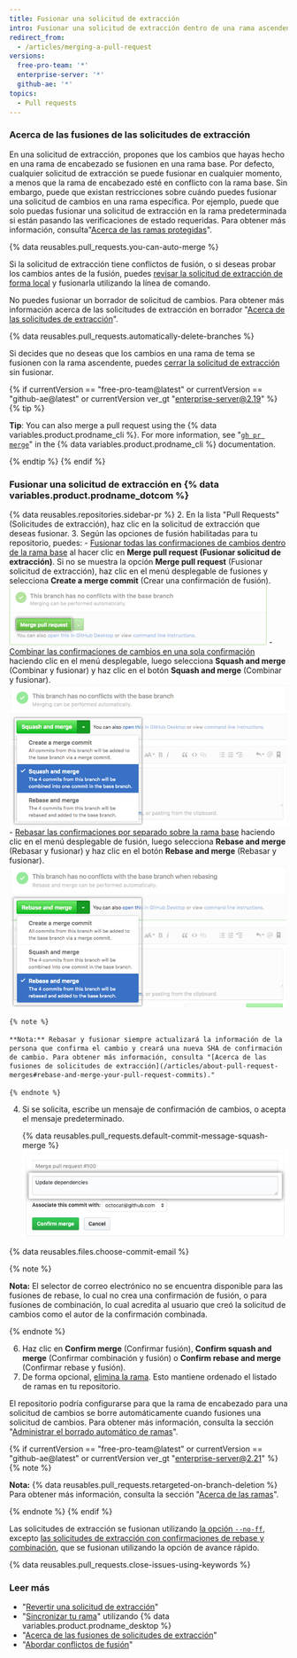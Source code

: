 ```yaml
---
title: Fusionar una solicitud de extracción
intro: Fusionar una solicitud de extracción dentro de una rama ascendente cuando el trabajo está completo. Cualquier persona con acceso de escritura al repositorio puede completar la fusión.
redirect_from:
  - /articles/merging-a-pull-request
versions:
  free-pro-team: '*'
  enterprise-server: '*'
  github-ae: '*'
topics:
  - Pull requests
---
```


### Acerca de las fusiones de las solicitudes de extracción

En una solicitud de extracción, propones que los cambios que hayas hecho en una rama de encabezado se fusionen en una rama base. Por defecto, cualquier solicitud de extracción se puede fusionar en cualquier momento, a menos que la rama de encabezado esté en conflicto con la rama base. Sin embargo, puede que existan restricciones sobre cuándo puedes fusionar una solicitud de cambios en una rama específica. Por ejemplo, puede que solo puedas fusionar una solicitud de extracción en la rama predeterminada si están pasando las verificaciones de estado requeridas. Para obtener más información, consulta"[Acerca de las ramas protegidas](/github/administering-a-repository/about-protected-branches)".

{% data reusables.pull_requests.you-can-auto-merge %}

Si la solicitud de extracción tiene conflictos de fusión, o si deseas probar los cambios antes de la fusión, puedes [revisar la solicitud de extracción de forma local](/articles/checking-out-pull-requests-locally) y fusionarla utilizando la línea de comando.

No puedes fusionar un borrador de solicitud de cambios. Para obtener más información acerca de las solicitudes de extracción en borrador "[Acerca de las solicitudes de extracción](/articles/about-pull-requests#draft-pull-requests)".

{% data reusables.pull_requests.automatically-delete-branches %}

Si decides que no deseas que los cambios en una rama de tema se fusionen con la rama ascendente, puedes [cerrar la solicitud de extracción](/articles/closing-a-pull-request) sin fusionar.

{% if currentVersion == "free-pro-team@latest" or currentVersion == "github-ae@latest" or currentVersion ver_gt "enterprise-server@2.19" %}
{% tip %}

**Tip**: You can also merge a pull request using the {% data variables.product.prodname_cli %}. For more information, see "[`gh pr merge`](https://cli.github.com/manual/gh_pr_merge)" in the {% data variables.product.prodname_cli %} documentation.

{% endtip %}
{% endif %}

### Fusionar una solicitud de extracción en {% data variables.product.prodname_dotcom %}

{% data reusables.repositories.sidebar-pr %}
2. En la lista "Pull Requests" (Solicitudes de extracción), haz clic en la solicitud de extracción que deseas fusionar.
3. Según las opciones de fusión habilitadas para tu repositorio, puedes:
    - [Fusionar todas las confirmaciones de cambios dentro de la rama base](/articles/about-pull-request-merges/) al hacer clic en **Merge pull request (Fusionar solicitud de extracción)**. Si no se muestra la opción **Merge pull request** (Fusionar solicitud de extracción), haz clic en el menú desplegable de fusiones y selecciona **Create a merge commit** (Crear una confirmación de fusión). ![merge-pull-request-button (botón para fusionar solicitud de extracción)](/assets/images/help/pull_requests/pullrequest-mergebutton.png)
    - [Combinar las confirmaciones de cambios en una sola confirmación](/articles/about-pull-request-merges/#squash-and-merge-your-pull-request-commits) haciendo clic en el menú desplegable, luego selecciona **Squash and merge** (Combinar y fusionar) y haz clic en el botón **Squash and merge** (Combinar y fusionar). ![click-squash-and-merge-button (hacer clic en el botón para combinar y fusionar)](/assets/images/help/pull_requests/select-squash-and-merge-from-drop-down-menu.png)
    - [Rebasar las confirmaciones por separado sobre la rama base](/articles/about-pull-request-merges/#rebase-and-merge-your-pull-request-commits) haciendo clic en el menú desplegable de fusión, luego selecciona **Rebase and merge** (Rebasar y fusionar) y haz clic en el botón **Rebase and merge** (Rebasar y fusionar). ![select-rebase-and-merge-from-drop-down-menu (seleccionar del menú desplegable para rebasar y fusionar)](/assets/images/help/pull_requests/select-rebase-and-merge-from-drop-down-menu.png)

    {% note %}

    **Nota:** Rebasar y fusionar siempre actualizará la información de la persona que confirma el cambio y creará una nueva SHA de confirmación de cambio. Para obtener más información, consulta "[Acerca de las fusiones de solicitudes de extracción](/articles/about-pull-request-merges#rebase-and-merge-your-pull-request-commits)."

    {% endnote %}
4. Si se solicita, escribe un mensaje de confirmación de cambios, o acepta el mensaje predeterminado.

   {% data reusables.pull_requests.default-commit-message-squash-merge %}
   ![Campo para mensaje de confirmación](/assets/images/help/pull_requests/merge_box/pullrequest-commitmessage.png)

{% data reusables.files.choose-commit-email %}

   {% note %}

   **Nota:** El selector de correo electrónico no se encuentra disponible para las fusiones de rebase, lo cual no crea una confirmación de fusión, o para fusiones de combinación, lo cual acredita al usuario que creó la solicitud de cambios como el autor de la confirmación combinada.

   {% endnote %}

6. Haz clic en **Confirm merge** (Confirmar fusión), **Confirm squash and merge** (Confirmar combinación y fusión) o **Confirm rebase and merge** (Confirmar rebase y fusión).
6. De forma opcional, [elimina la rama](/articles/deleting-unused-branches). Esto mantiene ordenado el listado de ramas en tu repositorio.

El repositorio podría configurarse para que la rama de encabezado para una solicitud de cambios se borre automáticamente cuando fusiones una solicitud de cambios. Para obtener más información, consulta la sección "[Administrar el borrado automático de ramas](/github/administering-a-repository/managing-the-automatic-deletion-of-branches)".

   {% if currentVersion == "free-pro-team@latest" or currentVersion == "github-ae@latest" or currentVersion ver_gt "enterprise-server@2.21" %}
   {% note %}

   **Nota:** {% data reusables.pull_requests.retargeted-on-branch-deletion %}
   Para obtener más información, consulta la sección "[Acerca de las ramas](/github/collaborating-with-issues-and-pull-requests/about-branches#working-with-branches)".

   {% endnote %}
   {% endif %}

Las solicitudes de extracción se fusionan utilizando [la opción `--no-ff`](https://git-scm.com/docs/git-merge#_fast_forward_merge), excepto [las solicitudes de extracción con confirmaciones de rebase y combinación](/articles/about-pull-request-merges), que se fusionan utilizando la opción de avance rápido.

{% data reusables.pull_requests.close-issues-using-keywords %}

### Leer más

- "[Revertir una solicitud de extracción](/articles/reverting-a-pull-request)"
- "[Sincronizar tu rama](/desktop/guides/contributing-to-projects/syncing-your-branch/)" utilizando {% data variables.product.prodname_desktop %}
- "[Acerca de las fusiones de solicitudes de extracción](/articles/about-pull-request-merges/)"
- "[Abordar conflictos de fusión](/articles/addressing-merge-conflicts)"
